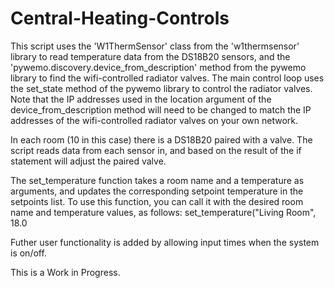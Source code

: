 # Central-Heating-Controls

This script uses the 'W1ThermSensor' class from the 'w1thermsensor' library to read temperature data from the DS18B20 sensors, 
and the 'pywemo.discovery.device_from_description' method from the pywemo library to find the wifi-controlled radiator valves. 
The main control loop uses the set_state method of the pywemo library to control the radiator valves. 
Note that the IP addresses used in the location argument of the device_from_description method will 
need to be changed to match the IP addresses of the wifi-controlled radiator valves on your own network.

In each room (10 in this case) there is a DS18B20 paired with a valve. The script reads data from each sensor in, and based on the result of the if statement 
will adjust the paired valve.

The set_temperature function takes a room name and a temperature as arguments, and updates the corresponding setpoint temperature in the setpoints list. 
To use this function, you can call it with the desired room name and temperature values, as follows:
    set_temperature("Living Room", 18.0
    
   
Futher user functionality is added by allowing input times when the system is on/off.



This is a Work in Progress.
